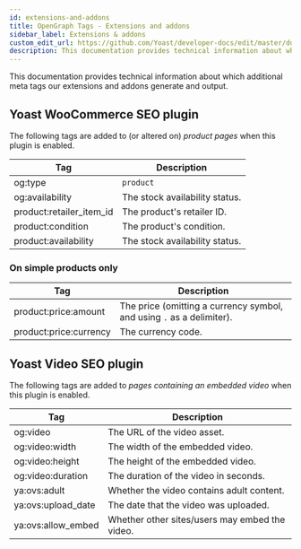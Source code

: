 ```yaml
---
id: extensions-and-addons
title: OpenGraph Tags - Extensions and addons
sidebar_label: Extensions & addons
custom_edit_url: https://github.com/Yoast/developer-docs/edit/master/docs/features/opengraph/extensions-and-addons.md
description: This documentation provides technical information about which additional meta tags our extensions and addons generate and output.
---
```

This documentation provides technical information about which additional meta tags our extensions and addons generate and output.

## Yoast WooCommerce SEO plugin
The following tags are added to (or altered on) _product pages_ when this plugin is enabled.

| Tag | Description |
|---|----|
| og:type | `product` |
| og:availability | The stock availability status. |
| product:retailer_item_id | The product's retailer ID. |
| product:condition | The product's condition. |
| product:availability | The stock availability status. |

### On simple products only
| Tag | Description |
|---|----|
| product:price:amount | The price (omitting a currency symbol, and using `.` as a delimiter). |
| product:price:currency | The currency code. |

## Yoast Video SEO plugin
The following tags are added to _pages containing an embedded video_ when this plugin is enabled.

| Tag | Description |
|---|----|
| og:video | The URL of the video asset. |
| og:video:width | The width of the embedded video. |
| og:video:height | The height of the embedded video. |
| og:video:duration | The duration of the video in seconds. |
| ya:ovs:adult | Whether the video contains adult content. |
| ya:ovs:upload_date | The date that the video was uploaded. |
| ya:ovs:allow_embed | Whether other sites/users may embed the video. |
